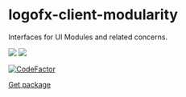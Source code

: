 # logofx-client-modularity
Interfaces for UI Modules and related concerns.

<img src=https://ci.appveyor.com/api/projects/status/github/logofx/logofx-client-modularity>

<img src=https://img.shields.io/nuget/dt/LogoFX.Client.Modularity>

[![CodeFactor](https://www.codefactor.io/repository/github/logofx/logofx-client-modularity/badge)](https://www.codefactor.io/repository/github/logofx/logofx-client-modularity)

[Get package](https://www.nuget.org/packages/LogoFX.Client.Modularity/)
